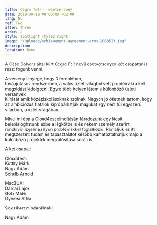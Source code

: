 ```yaml
---
title: Cégre fel! - esetverseny
date: 2018-09-18 00:00:00 +02:00
lang: hu
ref: Two
after: Three
order: 2
style: spotlight style2 right
image: "/uploads/achievement-agreement-arms-1068523.jpg"
description: 
location: home
---
```


A Case Solvers által kiírt Cégre Fel! nevű esetversenyen két csapattal is részt fogunk venni.

 A verseny lényege, hogy 3 fordulóban,\
továbjutásos rendszerben, a valós üzleti világból vett problémákra kell megoldást kidolgozni. Egyre több helyen látom a különböző üzleti versenyek\
kiírását amik középiskolásoknak szólnak. Nagyon jó ötletnek tartom, hogy az ambiciózus fiatalok kipróbálhatják magukat egy nem túl egyszerű\
világban, a üzlet világában. 

Mivel mi épp a Cloud4est elindításán fáradozunk egy kicsit belepisloghatunk ebbe a légkötbe is és nekem személy szerint\
rendkívül izgalmas ilyen problémákkal foglalkozni. Reméljük az itt megszerzett tudást és tapasztalatot később kamatoztathatjuk majd a különböző projektek megvalósítása során is.

A két csapat:

Cloud4est:\
  Kutthy Márk\
  Nagy Ádám\
  Schelb Arnold

MacBUX:\
  Dárdai Lajos\
  Götz Máté\
  Gyéresi Attila

Sok sikert mindenkinek! 

Nagy Ádám